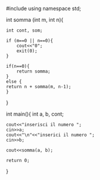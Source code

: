 #include <iostream>
using namespace std;

int somma (int m, int n){
	
	int cont, som;
	
	if (m==0 || n==0){
		cout<<"0";
		exit(0);
	}
	
	if(n==0){
		return somma;
	}
	else {
	return n + somma(m, n-1);
	}
	
}

int main(){
	int a, b, cont;
	
	cout<<"inserisci il numero ";
	cin>>a;
	cout<<"\n"<<"inserici il numero ";
	cin>>b;
	
	cout<<somma(a, b);
	
	return 0;
}
